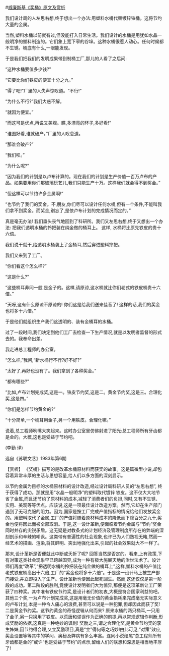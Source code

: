 #[威廉斯基《奖桶》原文及赏析](https://www.vrrw.net/wx/15581.html)

我们设计局的人左思右想,终于想出一个办法:用塑料水桶代替镀锌铁桶。这将节约大量的金属。

当然,塑料水桶以前就有过,但没能打入日常生活。我们设计的水桶是用犹如水晶一般明净的塑料制造的。它们象上宽下窄的谷垛。这种水桶很惹人动心。任何时候都不生锈。桶底有什么,一眼能发现。

于是我们把我们的发明成果带到制桶工厂,那儿的人看了之后问:

“这种水桶要值多少钱?”

“它要比你们铁皮的便宜十分之九。”

“得了吧!”厂里的人失声惊叹道。“不行!”

“为什么不行?”我们大惑不解。

“就因为便宜。”

“而这可是优点,再说又美观。瞧,多漂亮的环子,多好看!”

“谁图好看,谁就破产。”厂里的人叹息道。

“那谁会破产?”

“我们呗。”

“为什么呢?”

“因为我们的计划是以卢布计算的。现在我们的计划是生产价值一百万卢布的产品。如果要用你们那玻璃玩艺儿,我们只能生产十万。这样我们就会得不到奖金。”

“但这样可以节约许多金属啊!”

“也节约了我们的奖金。不,朋友,你们尽可以设计任何水桶,但有一个条件,不能叫我们拿不到奖金。而奖金,别忘了,是依卢布计划的完成情况而定的。”

真是毫无办法! 我们垂头丧气地回到了科研所。我们又左思右想,终于又想出一个办法: 把我们透明水桶的拎把装在纯金做的桶耳上。 这样, 水桶将比原先铁皮的贵十六倍。

我们说干就干,给透明水桶装上了金桶耳,然后穿进塑料拎把。

我们又来到了工厂。

“你们看这个怎么样?”

“这是什么?”

“这些桶耳非同一般,是金子的。这样,请原谅,这水桶就比你们老式的铁皮桶贵十六倍。”

“天呀,这有什么原谅不原谅的! 你们这是给我们送来佳音了! 这样的话,我们的奖金也将多十六倍。”

于是他们就组织生产我们这透明的、装有金桶耳的水桶。

过了一段时间,我们决定到他们工厂去检查一下生产情况,就是以发明者监督的形式去的。我奉命出差。

我走进总工程师的办公室。

“怎么样,”我问,“新水桶行不行?好不好?”

“太好了,再好也没有了。我们拿到了各种奖金。”

“都有哪些?”

“比如,卢布计划完成奖,这是一。铁皮节约奖,这是二。黄金节约奖,这是三。合理化奖,这是四。”

“你们是怎样节约黄金的?”

“十分简单,一个桶耳用金子,另一个用铁皮。合理化嘛。”

说着,总工程师咧嘴大笑起来。这时办公室里仿佛射进了阳光:总工程师所有牙齿都是金的。大概,这也是受益于节约吧。

(李勤 译)

选自《苏联文艺》1983年第6期



【赏析】 《奖桶》描写的是改革水桶原材料而获奖的故事。这是篇微型小说,却包容着异常丰厚的生活与思想容量,给人们以多方面的深刻启示。

以节约金属为目标的水桶原材料的设计改造,经过设计局科研人员的“左思右想”, 终于获得了成功。那就是用“水晶一般明净”的塑料取代镀锌 铁皮。这不仅大大地节省了金属,而且还节约了原材料的成本,减轻了消费者们的负担,同时,又有不生锈、实用、美观等等优点。应该说,这是一项最佳设计改造方案。然而,它却在生产部门遇到了无可克服的阻力。因为,国家是按工厂完成产值指标的情况给他们发放奖金的。用塑料取代了金属,工厂的产值将随着原材料成本的降低而下降百分之九十,奖金也便将因此而被全部取消。于是,这一设计革新,便面临着节约金属与“节约”奖金同时并存的尖锐矛盾。这无疑是对教条式的计划经济及管理制度所存在的弊端的深刻剖示和辛辣的嘲讽。这类带有普遍性的社会现象,也许已为人们熟视无睹,然而一经艺术的描画、渲染,将其鲜明、突出地强化出来,引起的社会效果就大不一样了。

那末,设计革新是否便就此中断或夭折了呢? 回答当然是否定的。看来,上有政策,下有对策这类社会现象早已跨越国界,成为一种有极大施展天地的治世法术了。设计师们再度“改革”,“把透明水桶的拎把装在纯金做的桶耳上”,这样,塑料水桶的产值比老式铁皮桶高出十六倍,工厂的“奖金也将多十六倍”。于是这一设计马上被生产部门接受,并立即投入了生产。设计革新也便因此起死回生。然而,这还仅仅是第一阶段的成功。第二阶段的胜利,竟使设计发明者们大为惊异,那便是这项革新让工厂荣获了四种奖。其中唯有铁皮节约奖,是设计者们的初衷,大概是符合国家利益的吧。其他三个奖,一为卢布计划完成奖,这是用毫无价值的黄金损耗来完成毫无实际意义的卢布计划,本是一种令人痛心的浪费,甚至可以说是一种犯罪,但却因此而获了奖! 二是黄金节约奖。这节约黄金的奇怪逻辑从何而来? 原来水桶的两只桶耳,一只用了金子,另一只换用了铁皮。以荒唐和谬误作为正确的前提,再以常规逻辑作判断,形成奖励的依据,这真是一种绝妙的讽刺! 奖励之三,谓之合理化奖,是黄金节约奖的孪生姊妹,因节约得合理,又立奖励项目,真是“立”得何等之巧妙!由此可见,“对策”效应,奖金设置等等其中的学问、奥秘及弊病有多么丰富。连同小说结尾“总工程师所有牙齿都是金的”或许“也是受益于节约”的点示,留给人们的联想和深思是相当地丰厚了!

